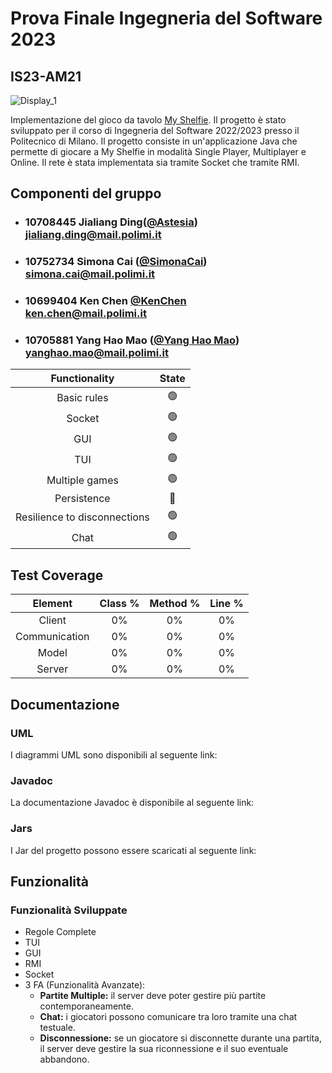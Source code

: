 # Prova Finale Ingegneria del Software 2023
## IS23-AM21
![Display_1](https://github.com/Astesia-0902/IS23-AM21/assets/126017235/1f510880-3d28-471b-8d72-9ab52f193b75)

Implementazione del gioco da tavolo [My Shelfie](https://www.craniocreations.it/prodotto/my-shelfie).
Il progetto è stato sviluppato per il corso di Ingegneria del Software 2022/2023 presso il Politecnico di Milano.
Il progetto consiste in un'applicazione Java che permette di giocare a My Shelfie in modalità Single Player, Multiplayer e Online.
Il rete è stata implementata sia tramite Socket che tramite RMI.

## Componenti del gruppo
- ###   10708445 Jialiang Ding([@Astesia](https://github.com/Astesia-0902))<br>jialiang.ding@mail.polimi.it
- ###   10752734 Simona Cai ([@SimonaCai](https://github.com/SimonaCai))<br>simona.cai@mail.polimi.it
- ###   10699404 Ken Chen [@KenChen](https://github.com/KenChen00) <br>ken.chen@mail.polimi.it
- ###   10705881 Yang Hao Mao ([@Yang Hao Mao](https://github.com/Leomyh))<br>yanghao.mao@mail.polimi.it

|        Functionality         |     State      |
|:----------------------------:|:--------------:|
|         Basic rules          | :green_circle: |
|            Socket            | :green_circle: |
|             GUI              | :green_circle: |
|             TUI              | :green_circle: |
|        Multiple games        | :green_circle: |
|         Persistence          |  :red_circle:  |
| Resilience to disconnections | :green_circle: |
|             Chat             | :green_circle: |

## Test Coverage

| Element        |  Class %  | Method %  | Line %  |
| :------------: | :-------: | :-------: | :-----: |
| Client         |     0%    |     0%    |    0%   |
| Communication  |     0%    |     0%    |    0%   |
| Model          |     0%    |     0%    |    0%   |
| Server         |     0%    |     0%    |    0%   |

## Documentazione
### UML
I diagrammi UML sono disponibili al seguente link:

### Javadoc
La documentazione Javadoc è disponibile al seguente link:
### Jars
I Jar del progetto possono essere scaricati al seguente link:

## Funzionalità
### Funzionalità Sviluppate
- Regole Complete
- TUI
- GUI
- RMI
- Socket
- 3 FA (Funzionalità Avanzate):
    - __Partite Multiple:__ il server deve poter gestire più partite contemporaneamente.
    - __Chat:__ i giocatori possono comunicare tra loro tramite una chat testuale.
    - __Disconnessione:__ se un giocatore si disconnette durante una partita, il server deve gestire la sua riconnessione e il suo eventuale abbandono.
